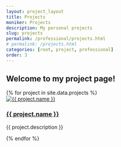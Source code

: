```yaml
---
layout: project_layout
title: Projects
moniker: Projects
description: My personal projects
slug: projects
permalink: /professional/projects.html
# permalink: /projects.html
categories: [root, project, professional]
order: 3
---
```


## Welcome to my project page!

<div class="projects-grid ">
{% for project in site.data.projects %}
  <div class="project-item " id="txt-bkg">
    <a href="{{ project.link }}">
    <img src="{{ project.image }}" alt="{{ project.name }}">
    </a>
    <h3><a href="{{ project.link }}">{{ project.name }}</a></h3>
    <p>{{ project.description }}</p>
  </div>
{% endfor %}
</div>
